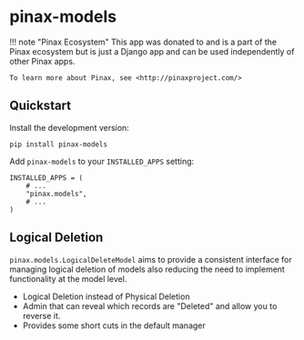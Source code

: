 # pinax-models


!!! note "Pinax Ecosystem"
    This app was donated to and is a part of the Pinax ecosystem but is just a
    Django app and can be used independently of other Pinax apps.

    To learn more about Pinax, see <http://pinaxproject.com/>


## Quickstart

Install the development version:

    pip install pinax-models

Add `pinax-models` to your `INSTALLED_APPS` setting:

    INSTALLED_APPS = (
        # ...
        "pinax.models",
        # ...
    )


## Logical Deletion

`pinax.models.LogicalDeleteModel` aims to provide a consistent interface for
managing logical deletion of models also reducing the need to implement
functionality at the model level.

* Logical Deletion instead of Physical Deletion
* Admin that can reveal which records are "Deleted" and allow you to reverse it.
* Provides some short cuts in the default manager
